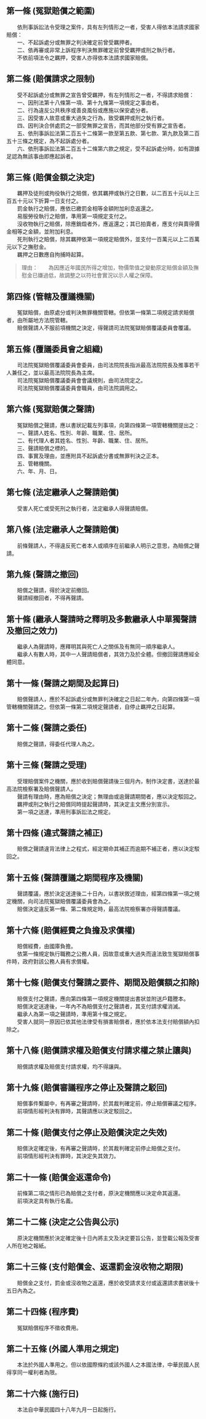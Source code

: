 第一條 (冤獄賠償之範圍)
-----------------------
　　依刑事訴訟法令受理之案件，具有左列情形之一者，受害人得依本法請求國家賠償：  
　　一、不起訴處分或無罪之判決確定前曾受羈押者。  
　　二、依再審或非常上訴程序判決無罪確定前曾受羈押或刑之執行者。  
　　不依前項法令之羈押，受害人亦得依本法請求國家賠償。  


第二條 (賠償請求之限制)
-----------------------
　　受不起訴處分或無罪之宣告曾受羈押，有左列情形之一者，不得請求賠償：  
　　一、因刑法第十八條第一項、第十九條第一項規定之事由者。  
　　二、行為違反公共秩序或善良風俗或應施以保安處分者。  
　　三、因受害人故意或重大過失之行為，致受羈押或刑之執行者。  
　　四、因判決合併處罰之一部受無罪之宣告，而其他部分受有罪之宣告者。  
　　五、依刑事訴訟法第二百五十二條第一款至第五款、第七款、第九款及第二百五十三條之規定，為不起訴處分者。  
　　六、依刑事訴訟法第二百五十二條第六款之規定，受不起訴處分時，如有證據足認為無該事由即應起訴者。  


第三條 (賠償金額之決定)
-----------------------
　　羈押及徒刑或拘役執行之賠償，依其羈押或執行之日數，以二百五十元以上三百五十元以下折算一日支付之。  
　　罰金執行之賠償，應依已繳罰金相等金額附加利息返還之。  
　　易服勞役執行之賠償，準用第一項規定支付之。  
　　沒收物執行之賠償，除應銷燬者外，應返還之；其已拍賣者，應支付與賣得價金相等之金額，並附加利息。  
　　死刑執行之賠償，除其羈押依第一項規定賠償外，並支付一百萬元以上二百萬元以下之撫慰金。  
　　羈押之日數應自拘捕時起算。  
> 理由：　　為因應近年國民所得之增加，物價幣值之變動原定賠償金額及撫慰金已嫌過低，故調整之以符社會實況以示人權之保障。



第四條 (管轄及覆議機關)
-----------------------
　　冤獄賠償，由原處分或判決無罪機關管轄。但依第一條第二項規定請求賠償者，由所屬地方法院管轄。  
　　賠償聲請人不服前項機關之決定，得聲請司法院冤獄賠償覆議委員會覆議。  


第五條 (覆議委員會之組織)
-------------------------
　　司法院冤獄賠償覆議委員會委員，由司法院院長指派最高法院院長及推事若干人兼任之，並以最高法院院長為主席。  
　　司法院冤獄賠償覆議委員會會議規則，由司法院定之。  
　　司法院冤獄賠償覆議委員會職員，由司法院調用之。  


第六條 (冤獄賠償之聲請)
-----------------------
　　冤獄賠償之聲請，應以書狀記載左列事項，向第四條第一項管轄機關提出之：  
　　一、聲請人姓名、性別、年齡、職業、住、居所。  
　　二、有代理人者其姓名、性別、年齡、職業、住、居所。  
　　三、聲請賠償之標的。  
　　四、事實及理由，並應附具不起訴處分書或無罪判決之正本。  
　　五、管轄機關。  
　　六、年、月、日。  


第七條 (法定繼承人之聲請賠償)
-----------------------------
　　受害人死亡或受死刑之執行者，法定繼承人得聲請賠償。  


第八條 (法定繼承人之聲請賠償)
-----------------------------
　　前條聲請人，不得違反死亡者本人或順序在前繼承人明示之意思，為賠償之聲請。  


第九條 (聲請之撤回)
-------------------
　　賠償之聲請，得於決定前撤回。  
　　聲請經撤回者，不得再聲請。  


第十條 (繼承人聲請時之釋明及多數繼承人中單獨聲請及撤回之效力)
-------------------------------------------------------------
　　繼承人為聲請時，應釋明其與死亡人之關係及有無同一順序繼承人。  
　　繼承人有數人時，其中一人聲請賠償者，其效力及於全體。但撤回聲請應經全體同意。  


第十一條 (聲請之期間及起算日)
-----------------------------
　　賠償聲請人，應於不起訴處分或無罪判決確定之日起二年內，向第四條第一項管轄機關聲請之。但依第一條第二項規定聲請者，自停止羈押之日起算。  


第十二條 (聲請之委任)
---------------------
　　賠償之聲請，得委任代理人為之。  


第十三條 (聲請之受理)
---------------------
　　受理賠償案件之機關，應於收到賠償聲請後三個月內，制作決定書，送達於最高法院檢察署及賠償聲請人。  
　　聲請有理由時，應為賠償之決定；無理由或逾聲請期間者，應以決定駁回之。  
　　羈押或刑之執行之賠償同時提起聲請時，其決定主文應分別宣示。  
　　第一項之送達，準用刑事訴訟法之規定。  


第十四條 (違式聲請之補正)
-------------------------
　　賠償之聲請違背法律上之程式，經定期命其補正而逾期不補正者，應以決定駁回之。  


第十五條 (聲請覆議之期間程序及機關)
-----------------------------------
　　聲請覆議，應於決定送達後二十日內，以書狀敘述理由，經第四條第一項之規定機關，向司法院冤獄賠償覆議委員會為之。  
　　賠償決定違反第一條、第二條規定時，最高法院檢察署亦得聲請覆議。  


第十六條 (賠償經費之負擔及求償權)
---------------------------------
　　賠償經費，由國庫負擔。  
　　依第一條規定執行職務之公務人員，因故意或重大過失而違法致生冤獄賠償事件時，政府對該公務人員有求償權。  


第十七條 (賠償支付聲請之要件、期間及賠償額之扣除)
-------------------------------------------------
　　賠償支付之聲請，應向第四條第一項規定機關提出書狀並附送戶籍謄本。  
　　賠償決定送達後，一年內不為賠償支付之聲請者，其支付請求權消滅。  
　　繼承人為第一項之聲請時，準用第十條之規定。  
　　受害人就同一原因已依其他法律受有損害賠償者，應於依本法支付賠償額內扣除之。  


第十八條 (賠償請求權及賠償支付請求權之禁止讓與)
-----------------------------------------------
　　賠償請求權及賠償支付請求權，均不得讓與。  


第十九條 (賠償審議程序之停止及聲請之駁回)
-----------------------------------------
　　賠償事件繫屬中，有再審之聲請時，於其裁判確定前，停止賠償審議之程序。  
　　前項情形經判決有罪時，其聲請應以決定駁回之。  


第二十條 (賠償支付之停止及賠償決定之失效)
-----------------------------------------
　　賠償決定確定後，有再審之聲請時，於其裁判確定前停止賠償之支付。  
　　前項情形經判決有罪時，其決定失其效力。  


第二十一條 (賠償金返還命令)
---------------------------
　　前條第二項之情形已為賠償之支付者，原決定機關應以決定命其返還。  
　　前項決定具有執行名義。  


第二十二條 (決定之公告與公示)
-----------------------------
　　原決定機關應於決定確定後十日內將主文及決定要旨公告，並登載公報及受害人所在地之報紙。  


第二十三條 (支付賠償金、返還罰金沒收物之期限)
---------------------------------------------
　　賠償金之支付，罰金或沒收物之返還，應於收受請求支付或返還請求書狀後十五日內為之。  


第二十四條 (程序費)
-------------------
　　冤獄賠償程序不徵收費用。  


第二十五條 (外國人準用之規定)
-----------------------------
　　本法於外國人準用之。但以依國際條約或該外國人之本國法律，中華民國人民得享同一權利者為限。  


第二十六條 (施行日)
-------------------
　　本法自中華民國四十八年九月一日起施行。